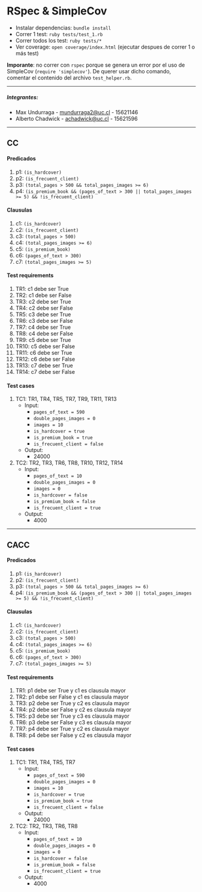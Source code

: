 # RSpec & SimpleCov

* Instalar dependencias: `bundle install`
* Correr 1 test: `ruby tests/test_1.rb`
* Correr todos los test: `ruby tests/*`
* Ver coverage: `open coverage/index.html` (ejecutar despues de correr 1 o más test)

**Imporante**: no correr con `rspec` porque se genera un error por el uso de SimpleCov (`require 'simplecov'`). De querer usar dicho comando, comentar el contenido del archivo `test_helper.rb`.

---

##### Integrantes:

* Max Undurraga - mundurraga2@uc.cl - 15621146
* Alberto Chadwick - achadwick@uc.cl - 15621596

---

## CC

#### Predicados

1. p1: `(is_hardcover)`
2. p2: `(is_frecuent_client)`
3. p3: `(total_pages > 500 && total_pages_images >= 6)`
4. p4: `(is_premium_book && (pages_of_text > 300 || total_pages_images >= 5) && !is_frecuent_client)`

#### Clausulas

1. c1:​ `(is_hardcover)`
2. c2:​ `(is_frecuent_client)`
3. c3:​ `(total_pages > 500)`
4. c4:​ `(total_pages_images >= 6)`
5. c5:​ `(is_premium_book)`
6. c6:​ `(pages_of_text > 300)`
7. c7:​ `(total_pages_images >= 5)`

#### ​Test requirements

1. TR1: c1 debe ser ​True
2. TR2: c1 debe ser False
3. TR3: c2 debe ser ​True
4. TR4: c2 debe ser False
5. TR5: c3 debe ser ​True
6. TR6: c3 debe ser False
7. TR7: c4 debe ser ​True
8. TR8: c4 debe ser False
9. TR9: c5 debe ser ​True
10. TR10: c5 debe ser False
11. TR11: c6 debe ser ​True
12. TR12: c6 debe ser False
13. TR13: c7 debe ser ​True
14. TR14: c7 debe ser False

#### Test cases

1. TC1: TR1, TR4, TR5, TR7, TR9, TR11, TR13
    * Input:
        * `pages_of_text = 590`
        * `double_pages_images = 0`
        * `images = 10`
        * `is_hardcover = true`
        * `is_premium_book = true`
        * `is_frecuent_client = false`
    * Output:
        * 24000
2. TC2: TR2, TR3, TR6, TR8, TR10, TR12, TR14
    * Input:
        * `pages_of_text = 10`
        * `double_pages_images = 0`
        * `images = 0`
        * `is_hardcover = false`
        * `is_premium_book = false`
        * `is_frecuent_client = true`
    * Output:
        * 4000

---

## CACC

#### Predicados

1. p1: `(is_hardcover)`
2. p2: `(is_frecuent_client)`
3. p3: `(total_pages > 500 && total_pages_images >= 6)`
4. p4: `(is_premium_book && (pages_of_text > 300 || total_pages_images >= 5) && !is_frecuent_client)`

#### Clausulas

1. c1:​ `(is_hardcover)`
2. c2:​ `(is_frecuent_client)`
3. c3:​ `(total_pages > 500)`
4. c4:​ `(total_pages_images >= 6)`
5. c5:​ `(is_premium_book)`
6. c6:​ `(pages_of_text > 300)`
7. c7:​ `(total_pages_images >= 5)`

#### ​Test requirements

1. TR1: p1 debe ser True y c1 es clausula mayor
2. TR2: p1 debe ser False y c1 es clausula mayor
3. TR3: p2 debe ser True y c2 es clausula mayor
4. TR4: p2 debe ser False y c2 es clausula mayor
5. TR5: p3 debe ser True y c3 es clausula mayor
6. TR6: p3 debe ser False y c3 es clausula mayor
7. TR7: p4 debe ser True y c2 es clausula mayor
8. TR8: p4 debe ser False y c2 es clausula mayor

#### Test cases

1. TC1: TR1, TR4, TR5, TR7
    * Input:
        * `pages_of_text = 590`
        * `double_pages_images = 0`
        * `images = 10`
        * `is_hardcover = true`
        * `is_premium_book = true`
        * `is_frecuent_client = false`
    * Output:
        * 24000
2. TC2: TR2, TR3, TR6, TR8
    * Input:
        * `pages_of_text = 10`
        * `double_pages_images = 0`
        * `images = 0`
        * `is_hardcover = false`
        * `is_premium_book = false`
        * `is_frecuent_client = true`
    * Output:
        * 4000
